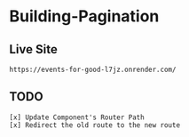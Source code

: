 # Building-Pagination

## Live Site

```
https://events-for-good-l7jz.onrender.com/
```

## TODO

```
[x] Update Component's Router Path
[x] Redirect the old route to the new route
```

